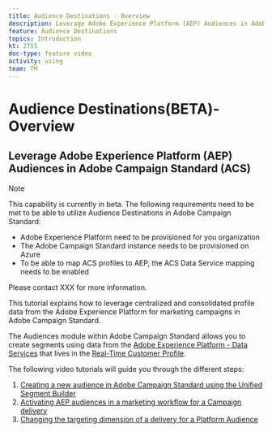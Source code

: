 ```yaml
---
title: Audience Destinations - Overview
description: Leverage Adobe Experience Platform (AEP) Audiences in Adobe Campaign Standard (ACS)
feature: Audience Destinations
topics: Introduction
kt: 2755
doc-type: feature video
activity: using
team: TM
---
```


# Audience Destinations(BETA)- Overview 

## Leverage Adobe Experience Platform (AEP) Audiences in Adobe Campaign Standard (ACS) 

>[!NOTE]
>
>This capability is currently in beta. The following requirements need to be met to be able to utilize Audience Destinations in Adobe Campaign Standard: 
>* Adobe Experience Platform need to be provisioned for you organization
>* The Adobe Campaign Standard instance needs to be provisioned on Azure
>* To be able to map ACS profiles to AEP, the ACS Data Service mapping needs to be enabled
>
>Please contact XXX for more information.
>

This tutorial explains how to leverage centralized and consolidated profile data from the Adobe Experience Platform for marketing campaigns in Adobe Campaign Standard.

The Audiences module within Adobe Campaign Standard  allows you to create segments using data from the [Adobe Experience Platform - Data Services](https://www.adobe.io/apis/experienceplatform/home/services.html) that lives in the [Real-Time Customer Profile](https://docs.adobe.com/content/help/en/platform-learn/tutorials/profiles/understanding-the-real-time-customer-profile.html). 

The following video tutorials will guide you through the different steps:

1. [Creating a new audience in Adobe Campaign Standard using the Unified Segment Builder](/help/acs/profiles-and-audiences/audience-destinations/creating-audiences-using-segment-builder.md)
2. [Activating AEP audiences in a marketing workflow for a Campaign delivery](/help/acs/profiles-and-audiences/audience-destinations/activating-aep-audiences.md)
3. [Changing the targeting dimension of a delivery for a Platform Audience](help/acs/profiles-and-audiences/audience-destinations/changing-targeting-dimension.md)
  